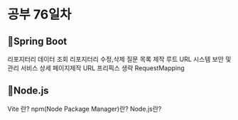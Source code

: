 <h1>공부 76일차</h1>


<h2>📌Spring Boot</h2>
리포지터리 데이터 조회
리포지터리 수정,삭제
질문 목록 제작
루트 URL
시스템 보안 및 관리
서비스
상세 페이지제작
URL 프리픽스 생략 RequestMapping

<h2>📌Node.js</h2>
Vite 란?
npm(Node Package Manager)란?
Node.js란?